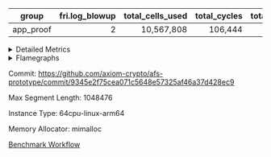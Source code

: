 | group | fri.log_blowup | total_cells_used | total_cycles | total_proof_time_ms |
| --- | --- | --- | --- | --- |
| app_proof | <div style='text-align: right'>2</div>  | <div style='text-align: right'>10,567,808</div>  | <div style='text-align: right'>106,444</div>  | <div style='text-align: right'>1,801.0</div>  |


<details>
<summary>Detailed Metrics</summary>

| commit_exe_time_ms | execute_and_trace_gen_time_ms | execute_time_ms | fri.log_blowup | keygen_time_ms |
| --- | --- | --- | --- | --- |
| <div style='text-align: right'>5.0</div>  | <div style='text-align: right'>355.0</div>  | <div style='text-align: right'>250.0</div>  | <div style='text-align: right'>2</div>  | <div style='text-align: right'>76,396.0</div>  |

| air_name | constraints | interactions | quotient_deg |
| --- | --- | --- | --- |
| ProgramAir | <div style='text-align: right'>4</div>  | <div style='text-align: right'>1</div>  | <div style='text-align: right'>1</div>  |
| VmConnectorAir | <div style='text-align: right'>9</div>  | <div style='text-align: right'>3</div>  | <div style='text-align: right'>2</div>  |
| PersistentBoundaryAir<8> | <div style='text-align: right'>6</div>  | <div style='text-align: right'>3</div>  | <div style='text-align: right'>2</div>  |
| MemoryMerkleAir<8> | <div style='text-align: right'>40</div>  | <div style='text-align: right'>4</div>  | <div style='text-align: right'>2</div>  |
| AccessAdapterAir<2> | <div style='text-align: right'>14</div>  | <div style='text-align: right'>5</div>  | <div style='text-align: right'>2</div>  |
| AccessAdapterAir<4> | <div style='text-align: right'>14</div>  | <div style='text-align: right'>5</div>  | <div style='text-align: right'>2</div>  |
| AccessAdapterAir<8> | <div style='text-align: right'>14</div>  | <div style='text-align: right'>5</div>  | <div style='text-align: right'>2</div>  |
| AccessAdapterAir<16> | <div style='text-align: right'>14</div>  | <div style='text-align: right'>5</div>  | <div style='text-align: right'>2</div>  |
| AccessAdapterAir<32> | <div style='text-align: right'>14</div>  | <div style='text-align: right'>5</div>  | <div style='text-align: right'>2</div>  |
| AccessAdapterAir<64> | <div style='text-align: right'>14</div>  | <div style='text-align: right'>5</div>  | <div style='text-align: right'>2</div>  |
| VmAirWrapper<Rv32VecHeapAdapterAir<1, 2, 2, 32, 32>, FieldExpressionCoreAir> | <div style='text-align: right'>449</div>  | <div style='text-align: right'>411</div>  | <div style='text-align: right'>2</div>  |
| VmAirWrapper<Rv32VecHeapAdapterAir<2, 2, 2, 32, 32>, FieldExpressionCoreAir> | <div style='text-align: right'>456</div>  | <div style='text-align: right'>422</div>  | <div style='text-align: right'>2</div>  |
| KeccakVmAir | <div style='text-align: right'>4,571</div>  | <div style='text-align: right'>321</div>  | <div style='text-align: right'>2</div>  |
| VmAirWrapper<Rv32IsEqualModAdapterAir<2, 1, 32, 32>, ModularIsEqualCoreAir<32, 4, 8> | <div style='text-align: right'>223</div>  | <div style='text-align: right'>25</div>  | <div style='text-align: right'>2</div>  |
| VmAirWrapper<Rv32VecHeapAdapterAir<2, 1, 1, 32, 32>, ModularMulDivCoreAir> | <div style='text-align: right'>188</div>  | <div style='text-align: right'>156</div>  | <div style='text-align: right'>2</div>  |
| VmAirWrapper<Rv32VecHeapAdapterAir<2, 1, 1, 32, 32>, ModularAddSubCoreAir> | <div style='text-align: right'>126</div>  | <div style='text-align: right'>94</div>  | <div style='text-align: right'>2</div>  |
| VmAirWrapper<Rv32HintStoreAdapterAir, Rv32HintStoreCoreAir> | <div style='text-align: right'>17</div>  | <div style='text-align: right'>15</div>  | <div style='text-align: right'>2</div>  |
| VmAirWrapper<Rv32MultAdapterAir, DivRemCoreAir<4, 8> | <div style='text-align: right'>88</div>  | <div style='text-align: right'>25</div>  | <div style='text-align: right'>2</div>  |
| VmAirWrapper<Rv32MultAdapterAir, MulHCoreAir<4, 8> | <div style='text-align: right'>38</div>  | <div style='text-align: right'>24</div>  | <div style='text-align: right'>2</div>  |
| VmAirWrapper<Rv32MultAdapterAir, MultiplicationCoreAir<4, 8> | <div style='text-align: right'>26</div>  | <div style='text-align: right'>19</div>  | <div style='text-align: right'>2</div>  |
| RangeTupleCheckerAir<2> | <div style='text-align: right'>4</div>  | <div style='text-align: right'>1</div>  | <div style='text-align: right'>1</div>  |
| VmAirWrapper<Rv32RdWriteAdapterAir, Rv32AuipcCoreAir> | <div style='text-align: right'>15</div>  | <div style='text-align: right'>11</div>  | <div style='text-align: right'>2</div>  |
| VmAirWrapper<Rv32JalrAdapterAir, Rv32JalrCoreAir> | <div style='text-align: right'>20</div>  | <div style='text-align: right'>16</div>  | <div style='text-align: right'>2</div>  |
| VmAirWrapper<Rv32CondRdWriteAdapterAir, Rv32JalLuiCoreAir> | <div style='text-align: right'>22</div>  | <div style='text-align: right'>10</div>  | <div style='text-align: right'>2</div>  |
| VmAirWrapper<Rv32BranchAdapterAir, BranchLessThanCoreAir<4, 8> | <div style='text-align: right'>41</div>  | <div style='text-align: right'>13</div>  | <div style='text-align: right'>2</div>  |
| VmAirWrapper<Rv32BranchAdapterAir, BranchEqualCoreAir<4> | <div style='text-align: right'>25</div>  | <div style='text-align: right'>11</div>  | <div style='text-align: right'>2</div>  |
| VmAirWrapper<Rv32LoadStoreAdapterAir, LoadSignExtendCoreAir<4, 8> | <div style='text-align: right'>33</div>  | <div style='text-align: right'>18</div>  | <div style='text-align: right'>2</div>  |
| VmAirWrapper<Rv32LoadStoreAdapterAir, LoadStoreCoreAir<4> | <div style='text-align: right'>38</div>  | <div style='text-align: right'>17</div>  | <div style='text-align: right'>2</div>  |
| VmAirWrapper<Rv32BaseAluAdapterAir, ShiftCoreAir<4, 8> | <div style='text-align: right'>90</div>  | <div style='text-align: right'>23</div>  | <div style='text-align: right'>2</div>  |
| VmAirWrapper<Rv32BaseAluAdapterAir, LessThanCoreAir<4, 8> | <div style='text-align: right'>39</div>  | <div style='text-align: right'>17</div>  | <div style='text-align: right'>2</div>  |
| VmAirWrapper<Rv32BaseAluAdapterAir, BaseAluCoreAir<4, 8> | <div style='text-align: right'>43</div>  | <div style='text-align: right'>19</div>  | <div style='text-align: right'>2</div>  |
| BitwiseOperationLookupAir<8> | <div style='text-align: right'>4</div>  | <div style='text-align: right'>2</div>  | <div style='text-align: right'>2</div>  |
| PhantomAir | <div style='text-align: right'>5</div>  | <div style='text-align: right'>3</div>  | <div style='text-align: right'>2</div>  |
| Poseidon2VmAir<BabyBearParameters> | <div style='text-align: right'>525</div>  | <div style='text-align: right'>32</div>  | <div style='text-align: right'>2</div>  |
| VariableRangeCheckerAir | <div style='text-align: right'>4</div>  | <div style='text-align: right'>1</div>  | <div style='text-align: right'>1</div>  |

| group | segment | stark_prove_excluding_trace_time_ms | total_cells | total_cells_used | total_cycles | trace_gen_time_ms |
| --- | --- | --- | --- | --- | --- | --- |
| app_proof | 0 | <div style='text-align: right'>1,801.0</div>  | <div style='text-align: right'>35,713,167</div>  | <div style='text-align: right'>10,567,808</div>  | <div style='text-align: right'>106,444</div>  | <div style='text-align: right'>102.0</div>  |

| group | chip_name | segment | rows_used |
| --- | --- | --- | --- |
| app_proof | ProgramChip | 0 | <div style='text-align: right'>8,064</div>  |
| app_proof | VmConnectorAir | 0 | <div style='text-align: right'>2</div>  |
| app_proof | Boundary | 0 | <div style='text-align: right'>2,946</div>  |
| app_proof | Merkle | 0 | <div style='text-align: right'>3,264</div>  |
| app_proof | AccessAdapter<4> | 0 | <div style='text-align: right'>34</div>  |
| app_proof | AccessAdapter<8> | 0 | <div style='text-align: right'>6,364</div>  |
| app_proof | AccessAdapter<16> | 0 | <div style='text-align: right'>2,878</div>  |
| app_proof | AccessAdapter<32> | 0 | <div style='text-align: right'>1,440</div>  |
| app_proof | <Rv32VecHeapAdapterAir<1, 2, 2, 32, 32>,FieldExpressionCoreAir> | 0 | <div style='text-align: right'>1,271</div>  |
| app_proof | <Rv32VecHeapAdapterAir<2, 2, 2, 32, 32>,FieldExpressionCoreAir> | 0 | <div style='text-align: right'>726</div>  |
| app_proof | KeccakVmAir | 0 | <div style='text-align: right'>120</div>  |
| app_proof | <Rv32IsEqualModAdapterAir<2, 1, 32, 32>,ModularIsEqualCoreAir<32, 4, 8>> | 0 | <div style='text-align: right'>3,194</div>  |
| app_proof | <Rv32VecHeapAdapterAir<2, 1, 1, 32, 32>,ModularMulDivCoreAir> | 0 | <div style='text-align: right'>16</div>  |
| app_proof | <Rv32VecHeapAdapterAir<2, 1, 1, 32, 32>,ModularAddSubCoreAir> | 0 | <div style='text-align: right'>6</div>  |
| app_proof | <Rv32HintStoreAdapterAir,Rv32HintStoreCoreAir> | 0 | <div style='text-align: right'>214</div>  |
| app_proof | <Rv32MultAdapterAir,MultiplicationCoreAir<4, 8>> | 0 | <div style='text-align: right'>11</div>  |
| app_proof | RangeTupleCheckerAir<2> | 0 | <div style='text-align: right'>524,288</div>  |
| app_proof | <Rv32RdWriteAdapterAir,Rv32AuipcCoreAir> | 0 | <div style='text-align: right'>814</div>  |
| app_proof | <Rv32JalrAdapterAir,Rv32JalrCoreAir> | 0 | <div style='text-align: right'>1,508</div>  |
| app_proof | <Rv32CondRdWriteAdapterAir,Rv32JalLuiCoreAir> | 0 | <div style='text-align: right'>1,744</div>  |
| app_proof | <Rv32BranchAdapterAir,BranchLessThanCoreAir<4, 8>> | 0 | <div style='text-align: right'>5,220</div>  |
| app_proof | <Rv32BranchAdapterAir,BranchEqualCoreAir<4>> | 0 | <div style='text-align: right'>11,190</div>  |
| app_proof | <Rv32LoadStoreAdapterAir,LoadSignExtendCoreAir<4, 8>> | 0 | <div style='text-align: right'>4,005</div>  |
| app_proof | <Rv32LoadStoreAdapterAir,LoadStoreCoreAir<4>> | 0 | <div style='text-align: right'>28,448</div>  |
| app_proof | <Rv32BaseAluAdapterAir,ShiftCoreAir<4, 8>> | 0 | <div style='text-align: right'>8,531</div>  |
| app_proof | <Rv32BaseAluAdapterAir,LessThanCoreAir<4, 8>> | 0 | <div style='text-align: right'>2,026</div>  |
| app_proof | <Rv32BaseAluAdapterAir,BaseAluCoreAir<4, 8>> | 0 | <div style='text-align: right'>37,447</div>  |
| app_proof | BitwiseOperationLookupAir<8> | 0 | <div style='text-align: right'>65,536</div>  |
| app_proof | PhantomAir | 0 | <div style='text-align: right'>45</div>  |
| app_proof | Poseidon2VmAir<BabyBearParameters> | 0 | <div style='text-align: right'>6,210</div>  |
| app_proof | VariableRangeCheckerAir | 0 | <div style='text-align: right'>262,144</div>  |

| group | dsl_ir | opcode | segment | frequency |
| --- | --- | --- | --- | --- |
| app_proof |  | ADD | 0 | <div style='text-align: right'>27,504</div>  |
| app_proof |  | AND | 0 | <div style='text-align: right'>5,000</div>  |
| app_proof |  | AUIPC | 0 | <div style='text-align: right'>814</div>  |
| app_proof |  | BEQ | 0 | <div style='text-align: right'>6,301</div>  |
| app_proof |  | BGEU | 0 | <div style='text-align: right'>605</div>  |
| app_proof |  | BLT | 0 | <div style='text-align: right'>12</div>  |
| app_proof |  | BLTU | 0 | <div style='text-align: right'>4,603</div>  |
| app_proof |  | BNE | 0 | <div style='text-align: right'>4,889</div>  |
| app_proof |  | EcAddNe | 0 | <div style='text-align: right'>726</div>  |
| app_proof |  | EcDouble | 0 | <div style='text-align: right'>1,271</div>  |
| app_proof |  | HINT_STOREW | 0 | <div style='text-align: right'>214</div>  |
| app_proof |  | IS_EQ | 0 | <div style='text-align: right'>3,203</div>  |
| app_proof |  | JAL | 0 | <div style='text-align: right'>1,479</div>  |
| app_proof |  | JALR | 0 | <div style='text-align: right'>1,508</div>  |
| app_proof |  | KECCAK256 | 0 | <div style='text-align: right'>5</div>  |
| app_proof |  | LOADB | 0 | <div style='text-align: right'>4,005</div>  |
| app_proof |  | LOADBU | 0 | <div style='text-align: right'>2,290</div>  |
| app_proof |  | LOADW | 0 | <div style='text-align: right'>10,360</div>  |
| app_proof |  | LUI | 0 | <div style='text-align: right'>265</div>  |
| app_proof |  | MUL | 0 | <div style='text-align: right'>11</div>  |
| app_proof |  | ModularAddSub | 0 | <div style='text-align: right'>7</div>  |
| app_proof |  | ModularMulDiv | 0 | <div style='text-align: right'>27</div>  |
| app_proof |  | OR | 0 | <div style='text-align: right'>4,037</div>  |
| app_proof |  | PHANTOM | 0 | <div style='text-align: right'>45</div>  |
| app_proof |  | SETUP_ISEQ | 0 | <div style='text-align: right'>2</div>  |
| app_proof |  | SLL | 0 | <div style='text-align: right'>4,100</div>  |
| app_proof |  | SLTU | 0 | <div style='text-align: right'>2,026</div>  |
| app_proof |  | SRL | 0 | <div style='text-align: right'>4,431</div>  |
| app_proof |  | STOREB | 0 | <div style='text-align: right'>5,839</div>  |
| app_proof |  | STOREW | 0 | <div style='text-align: right'>9,959</div>  |
| app_proof |  | SUB | 0 | <div style='text-align: right'>886</div>  |
| app_proof |  | XOR | 0 | <div style='text-align: right'>20</div>  |

| group | air_name | dsl_ir | opcode | segment | cells_used |
| --- | --- | --- | --- | --- | --- |
| app_proof | <Rv32BaseAluAdapterAir,BaseAluCoreAir<4, 8>> |  | ADD | 0 | <div style='text-align: right'>990,144</div>  |
| app_proof | AccessAdapter<8> |  | ADD | 0 | <div style='text-align: right'>68</div>  |
| app_proof | Boundary |  | ADD | 0 | <div style='text-align: right'>160</div>  |
| app_proof | Merkle |  | ADD | 0 | <div style='text-align: right'>64</div>  |
| app_proof | <Rv32BaseAluAdapterAir,BaseAluCoreAir<4, 8>> |  | AND | 0 | <div style='text-align: right'>180,000</div>  |
| app_proof | <Rv32RdWriteAdapterAir,Rv32AuipcCoreAir> |  | AUIPC | 0 | <div style='text-align: right'>17,094</div>  |
| app_proof | AccessAdapter<8> |  | AUIPC | 0 | <div style='text-align: right'>34</div>  |
| app_proof | Boundary |  | AUIPC | 0 | <div style='text-align: right'>80</div>  |
| app_proof | Merkle |  | AUIPC | 0 | <div style='text-align: right'>3,456</div>  |
| app_proof | <Rv32BranchAdapterAir,BranchEqualCoreAir<4>> |  | BEQ | 0 | <div style='text-align: right'>163,826</div>  |
| app_proof | <Rv32BranchAdapterAir,BranchLessThanCoreAir<4, 8>> |  | BGEU | 0 | <div style='text-align: right'>19,360</div>  |
| app_proof | <Rv32BranchAdapterAir,BranchLessThanCoreAir<4, 8>> |  | BLT | 0 | <div style='text-align: right'>384</div>  |
| app_proof | <Rv32BranchAdapterAir,BranchLessThanCoreAir<4, 8>> |  | BLTU | 0 | <div style='text-align: right'>147,296</div>  |
| app_proof | <Rv32BranchAdapterAir,BranchEqualCoreAir<4>> |  | BNE | 0 | <div style='text-align: right'>127,114</div>  |
| app_proof | <Rv32VecHeapAdapterAir<2, 2, 2, 32, 32>,FieldExpressionCoreAir> |  | EcAddNe | 0 | <div style='text-align: right'>449,394</div>  |
| app_proof | AccessAdapter<16> |  | EcAddNe | 0 | <div style='text-align: right'>27,175</div>  |
| app_proof | AccessAdapter<32> |  | EcAddNe | 0 | <div style='text-align: right'>22,304</div>  |
| app_proof | AccessAdapter<8> |  | EcAddNe | 0 | <div style='text-align: right'>36,890</div>  |
| app_proof | Boundary |  | EcAddNe | 0 | <div style='text-align: right'>160</div>  |
| app_proof | Merkle |  | EcAddNe | 0 | <div style='text-align: right'>192</div>  |
| app_proof | <Rv32VecHeapAdapterAir<1, 2, 2, 32, 32>,FieldExpressionCoreAir> |  | EcDouble | 0 | <div style='text-align: right'>690,153</div>  |
| app_proof | AccessAdapter<16> |  | EcDouble | 0 | <div style='text-align: right'>1,600</div>  |
| app_proof | AccessAdapter<32> |  | EcDouble | 0 | <div style='text-align: right'>1,312</div>  |
| app_proof | AccessAdapter<8> |  | EcDouble | 0 | <div style='text-align: right'>2,108</div>  |
| app_proof | Boundary |  | EcDouble | 0 | <div style='text-align: right'>160</div>  |
| app_proof | Merkle |  | EcDouble | 0 | <div style='text-align: right'>192</div>  |
| app_proof | <Rv32HintStoreAdapterAir,Rv32HintStoreCoreAir> |  | HINT_STOREW | 0 | <div style='text-align: right'>5,564</div>  |
| app_proof | AccessAdapter<16> |  | HINT_STOREW | 0 | <div style='text-align: right'>250</div>  |
| app_proof | AccessAdapter<32> |  | HINT_STOREW | 0 | <div style='text-align: right'>205</div>  |
| app_proof | AccessAdapter<8> |  | HINT_STOREW | 0 | <div style='text-align: right'>1,853</div>  |
| app_proof | Boundary |  | HINT_STOREW | 0 | <div style='text-align: right'>3,560</div>  |
| app_proof | Merkle |  | HINT_STOREW | 0 | <div style='text-align: right'>6,016</div>  |
| app_proof | <Rv32IsEqualModAdapterAir<2, 1, 32, 32>,ModularIsEqualCoreAir<32, 4, 8>> |  | IS_EQ | 0 | <div style='text-align: right'>531,698</div>  |
| app_proof | AccessAdapter<16> |  | IS_EQ | 0 | <div style='text-align: right'>4,500</div>  |
| app_proof | AccessAdapter<32> |  | IS_EQ | 0 | <div style='text-align: right'>3,690</div>  |
| app_proof | AccessAdapter<8> |  | IS_EQ | 0 | <div style='text-align: right'>6,052</div>  |
| app_proof | Boundary |  | IS_EQ | 0 | <div style='text-align: right'>160</div>  |
| app_proof | Merkle |  | IS_EQ | 0 | <div style='text-align: right'>448</div>  |
| app_proof | <Rv32CondRdWriteAdapterAir,Rv32JalLuiCoreAir> |  | JAL | 0 | <div style='text-align: right'>26,622</div>  |
| app_proof | <Rv32JalrAdapterAir,Rv32JalrCoreAir> |  | JALR | 0 | <div style='text-align: right'>42,224</div>  |
| app_proof | AccessAdapter<16> |  | KECCAK256 | 0 | <div style='text-align: right'>250</div>  |
| app_proof | AccessAdapter<32> |  | KECCAK256 | 0 | <div style='text-align: right'>205</div>  |
| app_proof | AccessAdapter<8> |  | KECCAK256 | 0 | <div style='text-align: right'>340</div>  |
| app_proof | KeccakVmAir |  | KECCAK256 | 0 | <div style='text-align: right'>379,680</div>  |
| app_proof | <Rv32LoadStoreAdapterAir,LoadSignExtendCoreAir<4, 8>> |  | LOADB | 0 | <div style='text-align: right'>140,175</div>  |
| app_proof | <Rv32LoadStoreAdapterAir,LoadStoreCoreAir<4>> |  | LOADBU | 0 | <div style='text-align: right'>91,600</div>  |
| app_proof | AccessAdapter<16> |  | LOADBU | 0 | <div style='text-align: right'>625</div>  |
| app_proof | AccessAdapter<32> |  | LOADBU | 0 | <div style='text-align: right'>615</div>  |
| app_proof | AccessAdapter<8> |  | LOADBU | 0 | <div style='text-align: right'>799</div>  |
| app_proof | Boundary |  | LOADBU | 0 | <div style='text-align: right'>80</div>  |
| app_proof | Merkle |  | LOADBU | 0 | <div style='text-align: right'>64</div>  |
| app_proof | <Rv32LoadStoreAdapterAir,LoadStoreCoreAir<4>> |  | LOADW | 0 | <div style='text-align: right'>414,400</div>  |
| app_proof | AccessAdapter<16> |  | LOADW | 0 | <div style='text-align: right'>17,125</div>  |
| app_proof | AccessAdapter<32> |  | LOADW | 0 | <div style='text-align: right'>13,940</div>  |
| app_proof | AccessAdapter<8> |  | LOADW | 0 | <div style='text-align: right'>23,579</div>  |
| app_proof | Boundary |  | LOADW | 0 | <div style='text-align: right'>480</div>  |
| app_proof | Merkle |  | LOADW | 0 | <div style='text-align: right'>3,904</div>  |
| app_proof | <Rv32CondRdWriteAdapterAir,Rv32JalLuiCoreAir> |  | LUI | 0 | <div style='text-align: right'>4,770</div>  |
| app_proof | AccessAdapter<8> |  | LUI | 0 | <div style='text-align: right'>17</div>  |
| app_proof | Boundary |  | LUI | 0 | <div style='text-align: right'>40</div>  |
| app_proof | <Rv32MultAdapterAir,MultiplicationCoreAir<4, 8>> |  | MUL | 0 | <div style='text-align: right'>341</div>  |
| app_proof | <Rv32VecHeapAdapterAir<2, 1, 1, 32, 32>,ModularAddSubCoreAir> |  | ModularAddSub | 0 | <div style='text-align: right'>1,393</div>  |
| app_proof | AccessAdapter<16> |  | ModularAddSub | 0 | <div style='text-align: right'>700</div>  |
| app_proof | AccessAdapter<32> |  | ModularAddSub | 0 | <div style='text-align: right'>574</div>  |
| app_proof | AccessAdapter<4> |  | ModularAddSub | 0 | <div style='text-align: right'>221</div>  |
| app_proof | AccessAdapter<8> |  | ModularAddSub | 0 | <div style='text-align: right'>986</div>  |
| app_proof | Boundary |  | ModularAddSub | 0 | <div style='text-align: right'>720</div>  |
| app_proof | Merkle |  | ModularAddSub | 0 | <div style='text-align: right'>2,560</div>  |
| app_proof | <Rv32VecHeapAdapterAir<2, 1, 1, 32, 32>,ModularMulDivCoreAir> |  | ModularMulDiv | 0 | <div style='text-align: right'>7,047</div>  |
| app_proof | AccessAdapter<16> |  | ModularMulDiv | 0 | <div style='text-align: right'>2,000</div>  |
| app_proof | AccessAdapter<32> |  | ModularMulDiv | 0 | <div style='text-align: right'>1,640</div>  |
| app_proof | AccessAdapter<8> |  | ModularMulDiv | 0 | <div style='text-align: right'>2,720</div>  |
| app_proof | <Rv32BaseAluAdapterAir,BaseAluCoreAir<4, 8>> |  | OR | 0 | <div style='text-align: right'>145,332</div>  |
| app_proof | PhantomAir |  | PHANTOM | 0 | <div style='text-align: right'>270</div>  |
| app_proof | <Rv32IsEqualModAdapterAir<2, 1, 32, 32>,ModularIsEqualCoreAir<32, 4, 8>> |  | SETUP_ISEQ | 0 | <div style='text-align: right'>332</div>  |
| app_proof | <Rv32BaseAluAdapterAir,ShiftCoreAir<4, 8>> |  | SLL | 0 | <div style='text-align: right'>217,300</div>  |
| app_proof | <Rv32BaseAluAdapterAir,LessThanCoreAir<4, 8>> |  | SLTU | 0 | <div style='text-align: right'>74,962</div>  |
| app_proof | <Rv32BaseAluAdapterAir,ShiftCoreAir<4, 8>> |  | SRL | 0 | <div style='text-align: right'>234,843</div>  |
| app_proof | <Rv32LoadStoreAdapterAir,LoadStoreCoreAir<4>> |  | STOREB | 0 | <div style='text-align: right'>233,560</div>  |
| app_proof | AccessAdapter<16> |  | STOREB | 0 | <div style='text-align: right'>925</div>  |
| app_proof | AccessAdapter<32> |  | STOREB | 0 | <div style='text-align: right'>779</div>  |
| app_proof | AccessAdapter<8> |  | STOREB | 0 | <div style='text-align: right'>2,040</div>  |
| app_proof | Boundary |  | STOREB | 0 | <div style='text-align: right'>2,040</div>  |
| app_proof | Merkle |  | STOREB | 0 | <div style='text-align: right'>4,928</div>  |
| app_proof | <Rv32LoadStoreAdapterAir,LoadStoreCoreAir<4>> |  | STOREW | 0 | <div style='text-align: right'>398,360</div>  |
| app_proof | AccessAdapter<16> |  | STOREW | 0 | <div style='text-align: right'>2,150</div>  |
| app_proof | AccessAdapter<32> |  | STOREW | 0 | <div style='text-align: right'>1,763</div>  |
| app_proof | AccessAdapter<8> |  | STOREW | 0 | <div style='text-align: right'>24,786</div>  |
| app_proof | Boundary |  | STOREW | 0 | <div style='text-align: right'>51,280</div>  |
| app_proof | Merkle |  | STOREW | 0 | <div style='text-align: right'>82,560</div>  |
| app_proof | <Rv32BaseAluAdapterAir,BaseAluCoreAir<4, 8>> |  | SUB | 0 | <div style='text-align: right'>31,896</div>  |
| app_proof | <Rv32BaseAluAdapterAir,BaseAluCoreAir<4, 8>> |  | XOR | 0 | <div style='text-align: right'>720</div>  |

| group | execute_time_ms | fri.log_blowup | num_segments | total_cells_used | total_cycles | total_proof_time_ms |
| --- | --- | --- | --- | --- | --- | --- |
| app_proof | <div style='text-align: right'>244.0</div>  | <div style='text-align: right'>2</div>  | <div style='text-align: right'>1</div>  | <div style='text-align: right'>10,567,808</div>  | <div style='text-align: right'>106,444</div>  | <div style='text-align: right'>1,801.0</div>  |

| group | air_name | segment | cells | main_cols | perm_cols | prep_cols | rows |
| --- | --- | --- | --- | --- | --- | --- | --- |
| app_proof | ProgramAir | 0 | <div style='text-align: right'>147,456</div>  | <div style='text-align: right'>10</div>  | <div style='text-align: right'>8</div>  |  | <div style='text-align: right'>8,192</div>  |
| app_proof | VmConnectorAir | 0 | <div style='text-align: right'>32</div>  | <div style='text-align: right'>4</div>  | <div style='text-align: right'>12</div>  | <div style='text-align: right'>1</div>  | <div style='text-align: right'>2</div>  |
| app_proof | PersistentBoundaryAir<8> | 0 | <div style='text-align: right'>131,072</div>  | <div style='text-align: right'>20</div>  | <div style='text-align: right'>12</div>  |  | <div style='text-align: right'>4,096</div>  |
| app_proof | MemoryMerkleAir<8> | 0 | <div style='text-align: right'>212,992</div>  | <div style='text-align: right'>32</div>  | <div style='text-align: right'>20</div>  |  | <div style='text-align: right'>4,096</div>  |
| app_proof | AccessAdapterAir<4> | 0 | <div style='text-align: right'>2,368</div>  | <div style='text-align: right'>13</div>  | <div style='text-align: right'>24</div>  |  | <div style='text-align: right'>64</div>  |
| app_proof | AccessAdapterAir<8> | 0 | <div style='text-align: right'>335,872</div>  | <div style='text-align: right'>17</div>  | <div style='text-align: right'>24</div>  |  | <div style='text-align: right'>8,192</div>  |
| app_proof | AccessAdapterAir<16> | 0 | <div style='text-align: right'>200,704</div>  | <div style='text-align: right'>25</div>  | <div style='text-align: right'>24</div>  |  | <div style='text-align: right'>4,096</div>  |
| app_proof | AccessAdapterAir<32> | 0 | <div style='text-align: right'>133,120</div>  | <div style='text-align: right'>41</div>  | <div style='text-align: right'>24</div>  |  | <div style='text-align: right'>2,048</div>  |
| app_proof | VmAirWrapper<Rv32VecHeapAdapterAir<1, 2, 2, 32, 32>, FieldExpressionCoreAir> | 0 | <div style='text-align: right'>2,807,808</div>  | <div style='text-align: right'>543</div>  | <div style='text-align: right'>828</div>  |  | <div style='text-align: right'>2,048</div>  |
| app_proof | VmAirWrapper<Rv32VecHeapAdapterAir<2, 2, 2, 32, 32>, FieldExpressionCoreAir> | 0 | <div style='text-align: right'>1,502,208</div>  | <div style='text-align: right'>619</div>  | <div style='text-align: right'>848</div>  |  | <div style='text-align: right'>1,024</div>  |
| app_proof | KeccakVmAir | 0 | <div style='text-align: right'>569,856</div>  | <div style='text-align: right'>3,164</div>  | <div style='text-align: right'>1,288</div>  |  | <div style='text-align: right'>128</div>  |
| app_proof | VmAirWrapper<Rv32IsEqualModAdapterAir<2, 1, 32, 32>, ModularIsEqualCoreAir<32, 4, 8> | 0 | <div style='text-align: right'>909,312</div>  | <div style='text-align: right'>166</div>  | <div style='text-align: right'>56</div>  |  | <div style='text-align: right'>4,096</div>  |
| app_proof | VmAirWrapper<Rv32VecHeapAdapterAir<2, 1, 1, 32, 32>, ModularMulDivCoreAir> | 0 | <div style='text-align: right'>9,232</div>  | <div style='text-align: right'>261</div>  | <div style='text-align: right'>316</div>  |  | <div style='text-align: right'>16</div>  |
| app_proof | VmAirWrapper<Rv32VecHeapAdapterAir<2, 1, 1, 32, 32>, ModularAddSubCoreAir> | 0 | <div style='text-align: right'>3,128</div>  | <div style='text-align: right'>199</div>  | <div style='text-align: right'>192</div>  |  | <div style='text-align: right'>8</div>  |
| app_proof | VmAirWrapper<Rv32HintStoreAdapterAir, Rv32HintStoreCoreAir> | 0 | <div style='text-align: right'>15,872</div>  | <div style='text-align: right'>26</div>  | <div style='text-align: right'>36</div>  |  | <div style='text-align: right'>256</div>  |
| app_proof | VmAirWrapper<Rv32MultAdapterAir, MultiplicationCoreAir<4, 8> | 0 | <div style='text-align: right'>1,776</div>  | <div style='text-align: right'>31</div>  | <div style='text-align: right'>80</div>  |  | <div style='text-align: right'>16</div>  |
| app_proof | RangeTupleCheckerAir<2> | 0 | <div style='text-align: right'>4,718,592</div>  | <div style='text-align: right'>1</div>  | <div style='text-align: right'>8</div>  | <div style='text-align: right'>2</div>  | <div style='text-align: right'>524,288</div>  |
| app_proof | VmAirWrapper<Rv32RdWriteAdapterAir, Rv32AuipcCoreAir> | 0 | <div style='text-align: right'>50,176</div>  | <div style='text-align: right'>21</div>  | <div style='text-align: right'>28</div>  |  | <div style='text-align: right'>1,024</div>  |
| app_proof | VmAirWrapper<Rv32JalrAdapterAir, Rv32JalrCoreAir> | 0 | <div style='text-align: right'>131,072</div>  | <div style='text-align: right'>28</div>  | <div style='text-align: right'>36</div>  |  | <div style='text-align: right'>2,048</div>  |
| app_proof | VmAirWrapper<Rv32CondRdWriteAdapterAir, Rv32JalLuiCoreAir> | 0 | <div style='text-align: right'>126,976</div>  | <div style='text-align: right'>18</div>  | <div style='text-align: right'>44</div>  |  | <div style='text-align: right'>2,048</div>  |
| app_proof | VmAirWrapper<Rv32BranchAdapterAir, BranchLessThanCoreAir<4, 8> | 0 | <div style='text-align: right'>720,896</div>  | <div style='text-align: right'>32</div>  | <div style='text-align: right'>56</div>  |  | <div style='text-align: right'>8,192</div>  |
| app_proof | VmAirWrapper<Rv32BranchAdapterAir, BranchEqualCoreAir<4> | 0 | <div style='text-align: right'>1,212,416</div>  | <div style='text-align: right'>26</div>  | <div style='text-align: right'>48</div>  |  | <div style='text-align: right'>16,384</div>  |
| app_proof | VmAirWrapper<Rv32LoadStoreAdapterAir, LoadSignExtendCoreAir<4, 8> | 0 | <div style='text-align: right'>454,656</div>  | <div style='text-align: right'>35</div>  | <div style='text-align: right'>76</div>  |  | <div style='text-align: right'>4,096</div>  |
| app_proof | VmAirWrapper<Rv32LoadStoreAdapterAir, LoadStoreCoreAir<4> | 0 | <div style='text-align: right'>3,670,016</div>  | <div style='text-align: right'>40</div>  | <div style='text-align: right'>72</div>  |  | <div style='text-align: right'>32,768</div>  |
| app_proof | VmAirWrapper<Rv32BaseAluAdapterAir, ShiftCoreAir<4, 8> | 0 | <div style='text-align: right'>1,720,320</div>  | <div style='text-align: right'>53</div>  | <div style='text-align: right'>52</div>  |  | <div style='text-align: right'>16,384</div>  |
| app_proof | VmAirWrapper<Rv32BaseAluAdapterAir, LessThanCoreAir<4, 8> | 0 | <div style='text-align: right'>157,696</div>  | <div style='text-align: right'>37</div>  | <div style='text-align: right'>40</div>  |  | <div style='text-align: right'>2,048</div>  |
| app_proof | VmAirWrapper<Rv32BaseAluAdapterAir, BaseAluCoreAir<4, 8> | 0 | <div style='text-align: right'>7,602,176</div>  | <div style='text-align: right'>36</div>  | <div style='text-align: right'>80</div>  |  | <div style='text-align: right'>65,536</div>  |
| app_proof | BitwiseOperationLookupAir<8> | 0 | <div style='text-align: right'>655,360</div>  | <div style='text-align: right'>2</div>  | <div style='text-align: right'>8</div>  | <div style='text-align: right'>3</div>  | <div style='text-align: right'>65,536</div>  |
| app_proof | PhantomAir | 0 | <div style='text-align: right'>1,152</div>  | <div style='text-align: right'>6</div>  | <div style='text-align: right'>12</div>  |  | <div style='text-align: right'>64</div>  |
| app_proof | Poseidon2VmAir<BabyBearParameters> | 0 | <div style='text-align: right'>5,136,384</div>  | <div style='text-align: right'>559</div>  | <div style='text-align: right'>68</div>  |  | <div style='text-align: right'>8,192</div>  |
| app_proof | VariableRangeCheckerAir | 0 | <div style='text-align: right'>2,359,296</div>  | <div style='text-align: right'>1</div>  | <div style='text-align: right'>8</div>  | <div style='text-align: right'>2</div>  | <div style='text-align: right'>262,144</div>  |

| segment | trace_gen_time_ms |
| --- | --- |
| 0 | <div style='text-align: right'>104.0</div>  |

</details>



<details>
<summary>Flamegraphs</summary>

[![](https://axiom-public-data-sandbox-us-east-1.s3.us-east-1.amazonaws.com/benchmark/github/flamegraphs/9345e2f75cea071c5648e57325af46a37d428ec9/ecrecover-38e0b9de817f645c4bec37c0d4a3e58baecccb040f5718dc069a72c7385a0bed-app_proof.dsl_ir.opcode.air_name.cells_used.reverse.svg)](https://axiom-public-data-sandbox-us-east-1.s3.us-east-1.amazonaws.com/benchmark/github/flamegraphs/9345e2f75cea071c5648e57325af46a37d428ec9/ecrecover-38e0b9de817f645c4bec37c0d4a3e58baecccb040f5718dc069a72c7385a0bed-app_proof.dsl_ir.opcode.air_name.cells_used.reverse.svg)
[![](https://axiom-public-data-sandbox-us-east-1.s3.us-east-1.amazonaws.com/benchmark/github/flamegraphs/9345e2f75cea071c5648e57325af46a37d428ec9/ecrecover-38e0b9de817f645c4bec37c0d4a3e58baecccb040f5718dc069a72c7385a0bed-app_proof.dsl_ir.opcode.air_name.cells_used.svg)](https://axiom-public-data-sandbox-us-east-1.s3.us-east-1.amazonaws.com/benchmark/github/flamegraphs/9345e2f75cea071c5648e57325af46a37d428ec9/ecrecover-38e0b9de817f645c4bec37c0d4a3e58baecccb040f5718dc069a72c7385a0bed-app_proof.dsl_ir.opcode.air_name.cells_used.svg)
[![](https://axiom-public-data-sandbox-us-east-1.s3.us-east-1.amazonaws.com/benchmark/github/flamegraphs/9345e2f75cea071c5648e57325af46a37d428ec9/ecrecover-38e0b9de817f645c4bec37c0d4a3e58baecccb040f5718dc069a72c7385a0bed-app_proof.dsl_ir.opcode.frequency.reverse.svg)](https://axiom-public-data-sandbox-us-east-1.s3.us-east-1.amazonaws.com/benchmark/github/flamegraphs/9345e2f75cea071c5648e57325af46a37d428ec9/ecrecover-38e0b9de817f645c4bec37c0d4a3e58baecccb040f5718dc069a72c7385a0bed-app_proof.dsl_ir.opcode.frequency.reverse.svg)
[![](https://axiom-public-data-sandbox-us-east-1.s3.us-east-1.amazonaws.com/benchmark/github/flamegraphs/9345e2f75cea071c5648e57325af46a37d428ec9/ecrecover-38e0b9de817f645c4bec37c0d4a3e58baecccb040f5718dc069a72c7385a0bed-app_proof.dsl_ir.opcode.frequency.svg)](https://axiom-public-data-sandbox-us-east-1.s3.us-east-1.amazonaws.com/benchmark/github/flamegraphs/9345e2f75cea071c5648e57325af46a37d428ec9/ecrecover-38e0b9de817f645c4bec37c0d4a3e58baecccb040f5718dc069a72c7385a0bed-app_proof.dsl_ir.opcode.frequency.svg)

</details>

Commit: https://github.com/axiom-crypto/afs-prototype/commit/9345e2f75cea071c5648e57325af46a37d428ec9

Max Segment Length: 1048476

Instance Type: 64cpu-linux-arm64

Memory Allocator: mimalloc

[Benchmark Workflow](https://github.com/axiom-crypto/afs-prototype/actions/runs/12272235528)
